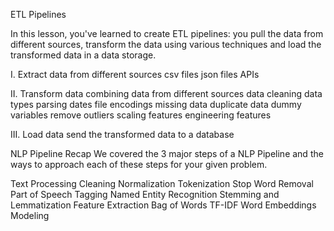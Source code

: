 
ETL Pipelines

In this lesson, you've learned to create ETL pipelines: you pull the data from different sources, transform the data using various techniques and load the transformed data in a data storage.

I. Extract data from different sources
csv files
json files
APIs

II. Transform data
combining data from different sources
data cleaning
data types
parsing dates
file encodings
missing data
duplicate data
dummy variables
remove outliers
scaling features
engineering features

III. Load data
send the transformed data to a database


NLP Pipeline Recap
We covered the 3 major steps of a NLP Pipeline and the ways to approach each of these steps for your given problem.

Text Processing
Cleaning
Normalization
Tokenization
Stop Word Removal
Part of Speech Tagging
Named Entity Recognition
Stemming and Lemmatization
Feature Extraction
Bag of Words
TF-IDF
Word Embeddings
Modeling


